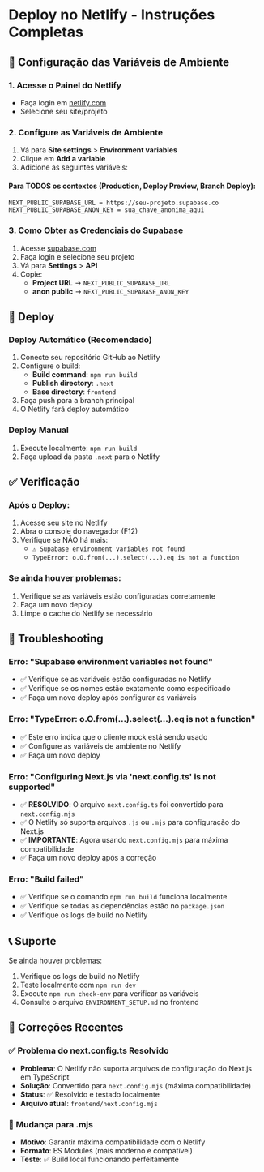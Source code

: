 # Deploy no Netlify - Instruções Completas

## 🚀 Configuração das Variáveis de Ambiente

### 1. Acesse o Painel do Netlify
- Faça login em [netlify.com](https://netlify.com)
- Selecione seu site/projeto

### 2. Configure as Variáveis de Ambiente
1. Vá para **Site settings** > **Environment variables**
2. Clique em **Add a variable**
3. Adicione as seguintes variáveis:

#### Para TODOS os contextos (Production, Deploy Preview, Branch Deploy):
```
NEXT_PUBLIC_SUPABASE_URL = https://seu-projeto.supabase.co
NEXT_PUBLIC_SUPABASE_ANON_KEY = sua_chave_anonima_aqui
```

### 3. Como Obter as Credenciais do Supabase
1. Acesse [supabase.com](https://supabase.com)
2. Faça login e selecione seu projeto
3. Vá para **Settings** > **API**
4. Copie:
   - **Project URL** → `NEXT_PUBLIC_SUPABASE_URL`
   - **anon public** → `NEXT_PUBLIC_SUPABASE_ANON_KEY`

## 🔄 Deploy

### Deploy Automático (Recomendado)
1. Conecte seu repositório GitHub ao Netlify
2. Configure o build:
   - **Build command**: `npm run build`
   - **Publish directory**: `.next`
   - **Base directory**: `frontend`
3. Faça push para a branch principal
4. O Netlify fará deploy automático

### Deploy Manual
1. Execute localmente: `npm run build`
2. Faça upload da pasta `.next` para o Netlify

## ✅ Verificação

### Após o Deploy:
1. Acesse seu site no Netlify
2. Abra o console do navegador (F12)
3. Verifique se NÃO há mais:
   - `⚠️ Supabase environment variables not found`
   - `TypeError: o.O.from(...).select(...).eq is not a function`

### Se ainda houver problemas:
1. Verifique se as variáveis estão configuradas corretamente
2. Faça um novo deploy
3. Limpe o cache do Netlify se necessário

## 🐛 Troubleshooting

### Erro: "Supabase environment variables not found"
- ✅ Verifique se as variáveis estão configuradas no Netlify
- ✅ Verifique se os nomes estão exatamente como especificado
- ✅ Faça um novo deploy após configurar as variáveis

### Erro: "TypeError: o.O.from(...).select(...).eq is not a function"
- ✅ Este erro indica que o cliente mock está sendo usado
- ✅ Configure as variáveis de ambiente no Netlify
- ✅ Faça um novo deploy

### Erro: "Configuring Next.js via 'next.config.ts' is not supported"
- ✅ **RESOLVIDO**: O arquivo `next.config.ts` foi convertido para `next.config.mjs`
- ✅ O Netlify só suporta arquivos `.js` ou `.mjs` para configuração do Next.js
- ✅ **IMPORTANTE**: Agora usando `next.config.mjs` para máxima compatibilidade
- ✅ Faça um novo deploy após a correção

### Erro: "Build failed"
- ✅ Verifique se o comando `npm run build` funciona localmente
- ✅ Verifique se todas as dependências estão no `package.json`
- ✅ Verifique os logs de build no Netlify

## 📞 Suporte

Se ainda houver problemas:
1. Verifique os logs de build no Netlify
2. Teste localmente com `npm run dev`
3. Execute `npm run check-env` para verificar as variáveis
4. Consulte o arquivo `ENVIRONMENT_SETUP.md` no frontend

## 🔧 Correções Recentes

### ✅ Problema do next.config.ts Resolvido
- **Problema**: O Netlify não suporta arquivos de configuração do Next.js em TypeScript
- **Solução**: Convertido para `next.config.mjs` (máxima compatibilidade)
- **Status**: ✅ Resolvido e testado localmente
- **Arquivo atual**: `frontend/next.config.mjs`

### 🔄 Mudança para .mjs
- **Motivo**: Garantir máxima compatibilidade com o Netlify
- **Formato**: ES Modules (mais moderno e compatível)
- **Teste**: ✅ Build local funcionando perfeitamente
